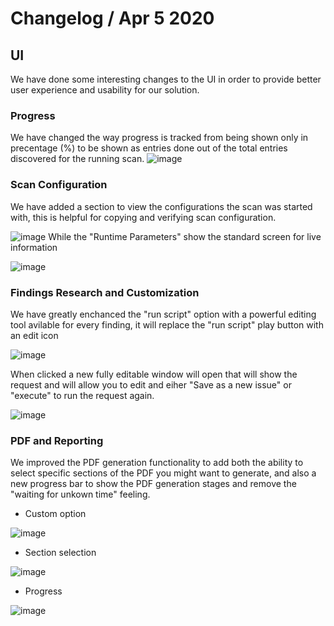 # Changelog  / Apr 5 2020

## UI

We have done some interesting changes to the UI in order to provide better user experience and usability for our solution.

### Progress
We have changed the way progress is tracked from being shown only in precentage (%) to be shown as entries done out of the total entries discovered for the running scan.
![image](https://user-images.githubusercontent.com/1631073/78462400-3e655d80-76da-11ea-8d0b-a8c954b539cb.png)

### Scan Configuration
We have added a section to view the configurations the scan was started with, this is helpful for copying and verifying scan configuration.

![image](https://user-images.githubusercontent.com/1631073/78462450-ba5fa580-76da-11ea-9f81-68416affa0ec.png)
While the "Runtime Parameters" show the standard screen for live information

![image](https://user-images.githubusercontent.com/1631073/78462459-e3803600-76da-11ea-8761-6dc01b43d147.png)

### Findings Research and Customization
We have greatly enchanced the "run script" option with a powerful editing tool avilable for every finding, it will replace the "run script" play button with an edit icon

![image](https://user-images.githubusercontent.com/1631073/78462481-162a2e80-76db-11ea-9023-f6ea1e1f7cc3.png)

When clicked a new fully editable window will open that will show the request and will allow you to edit and eiher "Save as a new issue" or "execute" to run the request again.

![image](https://user-images.githubusercontent.com/1631073/78462529-b5e7bc80-76db-11ea-9690-f75afa254e3e.png)

### PDF and Reporting

We improved the PDF generation functionality to add both the ability to select specific sections of the PDF you might want to generate, and also a new progress bar to show the PDF generation stages and remove the "waiting for unkown time" feeling.

* Custom option

![image](https://user-images.githubusercontent.com/1631073/78462594-5a69fe80-76dc-11ea-9f80-c2c9c2363a7f.png)

* Section selection

![image](https://user-images.githubusercontent.com/1631073/78462607-74a3dc80-76dc-11ea-9fbc-3c9ba4bf6148.png)

* Progress

![image](https://user-images.githubusercontent.com/1631073/78462648-acab1f80-76dc-11ea-8748-df2a746a257c.png)
